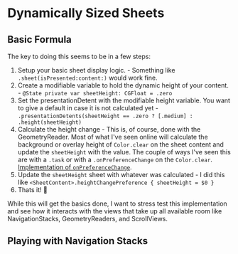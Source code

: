 # Dynamically Sized Sheets

## Basic Formula
The key to doing this seems to be in a few steps:
1. Setup your basic sheet display logic. - Something like `.sheet(isPresented:content:)` would work fine.
2. Create a modifiable variable to hold the dynamic height of your content. - `@State private var sheetHeight: CGFloat = .zero`
3. Set the presentationDetent with the modifiable height variable. You want to give a default in case it is not calculated yet - `.presentationDetents(sheetHeight == .zero ? [.medium] : .height(sheetHeight)`
4. Calculate the height change - This is, of course, done with the GeometryReader. Most of what I've seen online will calculate the background or overlay height of `Color.clear` on the sheet content and update the `sheetHeight` with the value. The couple of ways I've seen this are with a `.task` or with a `.onPreferenceChange` on the `Color.clear`. [Implementation of `onPreferenceChange`](DynamicallySizedSheets/Helpers/View+HeightChangePreference.swift).
5. Update the `sheetHeight` sheet with whatever was calculated - I did this like `<SheetContent>.heightChangePreference { sheetHeight = $0 }`
6. Thats it! 🎉 

While this will get the basics done, I want to stress test this implementation and see how it interacts with the views that take up all available room like NavigationStacks, GeometryReaders, and ScrollViews.

## Playing with Navigation Stacks
